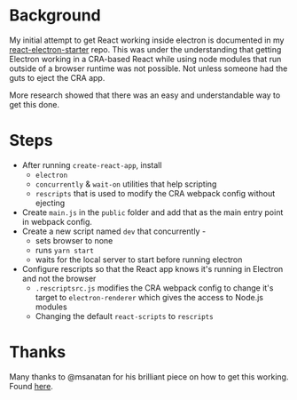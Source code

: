 # Background
My initial attempt to get React working inside electron is documented in my [react-electron-starter](https://github.com/ngphadke/react-electron-starter) repo.
This was under the understanding that getting Electron working in a CRA-based React while using node modules that run outside of a browser runtime was not possible. Not unless someone had the guts to eject the CRA app.

More research showed that there was an easy and understandable way to get this done.

# Steps
* After running `create-react-app`, install 
    * `electron`
    * `concurrently` & `wait-on` utilities that help scripting
    * `rescripts` that is used to modify the CRA webpack config without ejecting
* Create `main.js` in the `public` folder and add that as the main entry point in webpack config.
* Create a new script named `dev` that concurrently -
    * sets browser to none
    * runs `yarn start`
    * waits for the local server to start before running electron
* Configure rescripts so that the React app knows it's running in Electron and not the browser
    * `.rescriptsrc.js` modifies the CRA webpack config to change it's target to `electron-renderer` which gives the access to Node.js modules
    * Changing the default `react-scripts` to `rescripts`

# Thanks
Many thanks to @msanatan for his brilliant piece on how to get this working. Found [here](https://msanatan.com/2020/04/19/accessing-nodejs-modules-with-create-react-app-and-electron/).